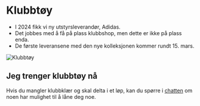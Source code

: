 # Klubbtøy

* I 2024 fikk vi ny utstyrsleverandør, Adidas.
* Det jobbes med å få på plass klubbshop, men dette er ikke på plass enda.
* De første leveransene med den nye kolleksjonen kommer rundt 15. mars.

![Klubbtøy](/diverse/klubbtoy.png)

## Jeg trenger klubbtøy nå

Hvis du mangler klubbklær og skal delta i et løp, kan du spørre i [chatten](/diverse/chat) om noen har mulighet til å låne deg noe.
